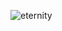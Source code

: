 ![eternity](https://cloud.githubusercontent.com/assets/2203899/5330445/41088968-7dfc-11e4-85af-59091d01e574.jpg)
